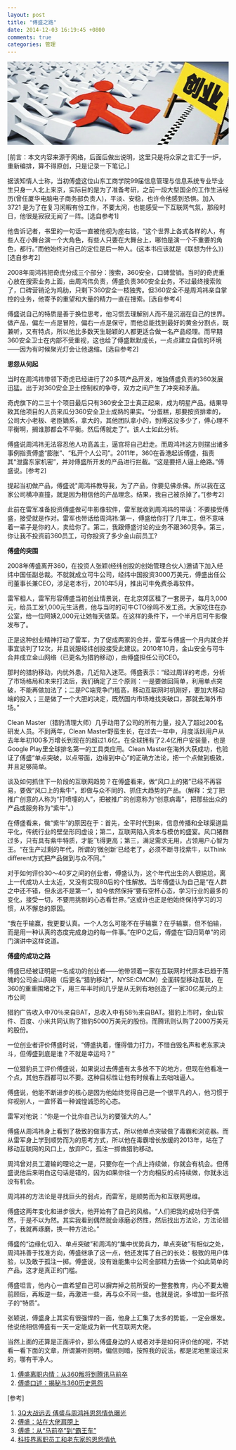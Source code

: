 ```yaml
---
layout: post
title: "傅盛之路"
date: 2014-12-03 16:19:45 +0800
comments: true
categories: 管理 
---
```


![image](/images/custom_images/hulianwangchuangye-800.jpg)

[前言：本文内容来源于网络，后面后做出说明，这里只是将众家之言汇于一炉，重新编排，算不得原创，只是记录一下笔记。]

<!--more-->

据该知情人士称，当初傅盛这位山东工商学院99届信息管理与信息系统专业毕业生只身一人北上来京，实际目的是为了准备考研，之前一段大型国企的工作生活经历(曾任厦华电脑电子商务部负责人)，平淡、安稳，也许令他感到恐惧。加入 3721 是为了在复习闲暇有份工作，不要太闲，也能感受一下互联网气氛，那段时日，他很是寂寂无闻了一阵。[选自参考1]

他告诉记者，书里的一句话一直被他视为座右铭，“这个世界上各式各样的人，有些人在小舞台演一个大角色，有些人只要在大舞台上，哪怕是演一个不重要的角色，都行。”而他始终对自己的定位是后一种人。(这本书应该就是《联想为什么》)[选自参考2]

2008年周鸿祎把奇虎分成三个部分：搜索，360安全，口碑营销。当时的奇虎重心放在搜索业务上面，由周鸿伟负责，傅盛负责360安全业务。不过最终搜索败了，口碑营销沦为鸡肋，只剩下360安全一枝独秀。但360安全不是周鸿祎亲自掌控的业务，他寄予的重望和大量的精力一直在搜索。[选自参考4]

傅盛说自己的特质是善于换位思考，他习惯去理解别人而不是沉溺在自己的世界。做产品，偏左一点是冒险，偏右一点是保守，而他总能找到最好的黄金分割点，既兼听，又有特点，所以他比多数天生聪颖的人都更适合做一名产品经理。而早期360安全卫士在内部不受重视，这也给了傅盛默默成长，一点点建立自信的环境——因为有时候聚光灯会让他退缩。[选自参考2]

**恩怨从何起**

当时在周鸿祎带领下奇虎已经进行了20多项产品开发，唯独傅盛负责的360发展迅猛。出于对360安全卫士控制权的争夺，双方之间产生了冲突和矛盾。

奇虎旗下的二三十个项目最后只有360安全卫士真正起来，成为明星产品。结果导致其他项目的人员来瓜分360安全卫士成熟的果实。“分蛋糕，那要按资排辈的，公司大小老板、老臣嫡系，拿大的，其他团队拿小的，到傅这没多少了，傅心理不平衡啊，搁谁那都会不平衡。然后傅就走了“。该人士如此分析。

傅盛说周鸿祎无法容忍他人功高盖主，逼宫将自己赶走。而周鸿祎这方则摆出诸多事例指责傅盛“膨胀”、“私开个人公司”。2011年，360在香港起诉傅盛，指责其“泄露东家机密”，并对傅盛所开发的产品进行拦截。“这是要把人逼上绝路。”傅盛说。[参考2]

提起当初做产品，傅盛说"周鸿祎教导我，为了产品，你要见佛杀佛。所以我在这家公司横冲直撞，就是因为相信他的产品理念。结果，我自己被杀掉了。”[参考2]

此前在雷军准备投资傅盛做可牛影像软件，雷军就收到周鸿祎的带话：不要接受傅盛，接受就是作对。雷军也带话给周鸿祎:第一，傅盛给你打了几年工，但不意味着一辈子是你的人，卖给你了。第二，我跟傅盛讨论的业务不跟360竞争。第三，你让我不投资前360员工，可你投资了多少金山前员工?

**傅盛的突围**

2008年傅盛离开360，在投资人张颖(经纬创投的创始管理合伙人)邀请下加入经纬中国任副总裁。不就就成立可牛公司，经纬中国投资3000万美元，傅盛出任公司董事长兼CEO，涉足老本行，2010年5月，推出可牛免费杀毒软件。

雷军相人，雷军形容傅盛当初创业情景说，在北京郊区租了一套房子，每月3,000元，给员工发1,000元生活费，他与当时的可牛CTO徐鸣不发工资。大家吃住在办公室，给一位阿姨2,000元让她每天做菜。在这样的条件下，一个半月后可牛影像发布了。

正是这种创业精神打动了雷军，为了促成两家的合并，雷军与傅盛一个月内就合并事宜谈判了12次，并且说服经纬创投接受此建议。2010年10月，金山安全与可牛合并成立金山网络（已更名为猎豹移动），由傅盛担任公司CEO。

那时的猎豹移动，内忧外患，几近陷入迷茫。傅盛表示：“经过周详的考虑，分析了市场格局和未来打法后，我们确定了三个原则：一是要做回简单，利用单点突破，不能再做加法了；二是PC端竞争门槛高，移动互联网时机刚好，要加大移动端的投入；三是做了一个大胆的决定，既然国内市场难找突破口，那就去海外市场。”

Clean Master（猎豹清理大师）几乎动用了公司的所有力量，投入了超过200名研发人员。不到两年，Clean Master野蛮生长，在过去一年中，月度活跃用户从去年年初100多万增长到现在的超过1.6亿。在全球拥有了2.4亿用户安装量，也是Google Play里全球排名第一的工具类应用。Clean Master在海外大获成功，也验证了傅盛“单点突破，以点带面，边缘到中心”的正确方法论，把一个点做到极致，并且足够简单。

谈及如何抓住下一阶段的互联网趋势？在傅盛看来，做“风口上的猪”已经不再容易，要做“风口上的紫牛”，即做与众不同的、抓住大趋势的产品。（解释：戈丁把推广创意的人称为“打喷嚏的人”，把被推广的创意称为“创意病毒”，把那些出众的产品或服务称为“紫牛”。）

在傅盛看来，做“紫牛”的原因在于：首先，全平时代到来，信息传播和全球渠道扁平化，传统行业的壁垒形同虚设；第二，互联网陷入资本与模仿的盛宴。风口猪群过多，只有具有紫牛特质，才能飞得更高；第三，满足需求无用，占领用户心智为王。“在生产过剩的年代，所谓的‘微创新’已经老了，必须不断寻找紫牛，以Think different方式把产品做到与众不同。”

对于如何评价30～40岁之间的创业者，傅盛认为，这个年代出生的人很尴尬，离上一代成功人士太近，又没有实现80后的个性解放。当年傅盛认为自己是“在人群之中还不错，但永远不是第一”，如今依然保持“要有空杯心态，学习行业的最多的变化，接受一切，不要用挑剔的心态看世界。”这或许也正是他始终保持学习的习惯，从不懈怠的原因。

“我在乎输赢，我更要认真。一个人怎么可能不在乎输赢？在乎输赢，但不怕输，而是用一种认真的态度完成身边的每一件事。”在IPO之后，傅盛在“回归简单”的闭门演讲中这样说道。

**傅盛的成功之路**

傅盛已经被证明是一名成功的创业者——他带领着一家在互联网时代原本已趋于落魄的公司金山网络（后更名“猎豹移动”，NYSE:CMCM）全面转型移动互联，在360的重重围堵之下，用三年半时间几乎是从无到有地创造了一家30亿美元的上市公司

猎豹广告收入中70％来自BAT，总收入中有58％来自BAT。猎豹上市时，金山软件、百度、小米共同认购了猎豹5000万美元的股份。而腾讯则认购了2000万美元的股份。

一位创业者评价傅盛时说，“傅盛执着，懂得借力打力，不惜自毁名声和老东家决斗，但傅盛到底是谁？不就是幸运吗？”

一位猎豹员工评价傅盛说，如果说过去傅盛有太多放不下的地方，但现在他看准一个点，其他东西都可以不要。这种目标性让他有时候看上去咄咄逼人。

傅盛说，他能不断进步的核心是因为他始终觉得自己是一个很平凡的人，他习惯于仰视别人，一直怀着一种诚惶诚恐的心态。

雷军对他说：“你是一个比你自己认为的要强大的人。”

傅盛从周鸿祎身上看到了极致的做事方式，所以他单点突破做了毒霸和浏览器。而从雷军身上学到顺势而为的思考方式，所以他在毒霸增长放缓的2013年，站在了移动互联网的风口上，放弃PC，孤注一掷做猎豹移动。

周鸿曾对员工灌输的理论之一是，只要你在一个点上持续做，你就会有机会。但傅盛说他后来明白这句话是错的，因为如果你往一个方向相反的点持续做，你就永远没有机会。

周鸿祎的方法论是寻找巨头的弱点，而雷军，是顺势而为和互联网思维。

傅盛这两年变化和进步很大，他开始有了自己的风格。“人们把我的成功归于偶然，于是不以为然。其实我看到偶然就会琢磨必然性，然后找出方法论，方法论错了，我就再琢磨，换一种方法论。”

傅盛的“边缘化切入、单点突破”和周鸿的“集中优势兵力，单点突破”有相似之处，周鸿祎善于找准方向，傅盛继承了这一点，他还发挥了自己的长处：极致的用户体验，以及敢于孤注一掷。傅盛说，没有谁能集中公司全部精力去做一个如此简单的产品，这才是真正的门槛。

傅盛坦言，他内心一直希望自己可以摒弃掉之前所受的一整套教育，内心不要太瞻前顾后，再叛逆一些，再激进一些，再与众不同一些。也就是说，多增加一些坏孩子的“特质”。

张颖说，傅盛身上其实有很强悍的一面，他身上汇集了太多的势能，一定会爆发。他说他相信傅盛有一天一定能成为新一代互联网大佬。

当然上面的还算是正面评价，那么傅盛身边的人或者对手是如何评价他的呢，不妨看一看下面的文章，所谓兼听则明，偏信则暗，按照我的说法，都是泥地里滚过来的，哪有干净人。

1. [傅盛离职内情：从360叛将到腾讯马前卒](http://news.cnblogs.com/n/118860/)
2. [傅盛口述：揭秘与360历史恩怨](http://news.cnblogs.com/n/118066/)

[参考]

1. [3Q大战远去 傅盛与周鸿祎恩怨情仇曝光](http://chuangye.umiwi.com/2011/1027/45328.shtml)
2. [傅盛：站在大佬肩膀上](http://money.163.com/14/0701/18/A03ADVFP00253B0H.html#from=relevant#xwwzy_35_bottomnewskwd)
3. [傅盛：从“马前卒”到“霸王车”](http://money.163.com/14/0902/08/A54F3HIF00253G87.html)
4. [科技界离职员工和老东家的恩怨情仇](http://yeyuan.baijia.baidu.com/article/38513)

